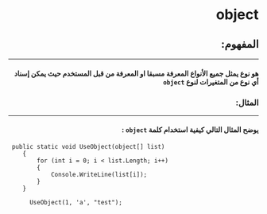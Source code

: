 # <div dir = rtl> object </div>
## <div dir = rtl> المفهوم: </div>
---
#### <div dir = rtl>هو نوع يمثل جميع الأنواع  المعرفة مسبقا او المعرفة من قبل المستخدم حيث يمكن إسناد أي نوع من المتغيرات لنوع `object` </div>
### <div dir = rtl>المثال:</div>
---
#### <div dir = rtl> يوضح المثال التالي كيفية استخدام كلمة `object` :
</div>

```
 public static void UseObject(object[] list)
    {
        for (int i = 0; i < list.Length; i++)
        {
            Console.WriteLine(list[i]);
        }
    }

      UseObject(1, 'a', "test");


```
